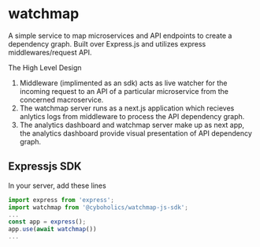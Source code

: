 # watchmap
A simple service to map microservices and API endpoints to create a dependency graph. Built over Express.js and utilizes express middlewares/request API.

The High Level Design

1. Middleware (implimented as an sdk) acts as live watcher for the incoming request to an API of a particular microservice from the concerned macroservice.
2. The watchmap server runs as a next.js application which recieves anlytics logs from middleware to process the API dependency graph.
3. The analytics dashboard and watchmap server make up as next app, the analytics dashboard provide visual presentation of API dependency graph.

## Expressjs SDK

In your server, add these lines
```ts
import express from 'express';
import watchmap from '@cyboholics/watchmap-js-sdk';
...
const app = express();
app.use(await watchmap())
...
```
